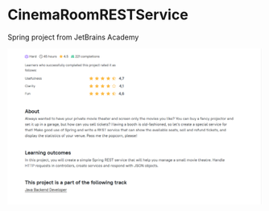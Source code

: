 # CinemaRoomRESTService
Spring project from JetBrains Academy

![alt text](https://github.com/lishsicp/CinemaRoomRESTService/blob/master/image_2021-12-01_14-35-43.png)
